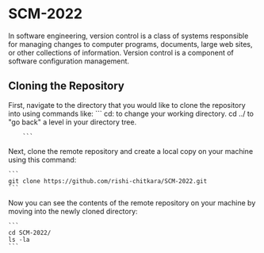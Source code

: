 # SCM-2022
In software engineering, version control is a class of systems responsible for managing changes to computer programs, documents, large web sites, or other collections of information. Version control is a component of software configuration management.
## Cloning the Repository
First, navigate to the directory that you would like to clone the repository into using commands like:
        ```
        cd: to change your working directory.
        cd ../ to "go back" a level in your directory tree.
        
        ```
Next, clone the remote repository and create a local copy on your machine using this command:

    ```
    git clone https://github.com/rishi-chitkara/SCM-2022.git
    ```

Now you can see the contents of the remote repository on your machine by moving into the newly cloned directory:

    ```
    cd SCM-2022/
    ls -la
    ```
